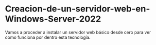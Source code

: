 # Creacion-de-un-servidor-web-en-Windows-Server-2022
Vamos a proceder a instalar un servidor web básico desde cero para ver como funciona por dentro esta tecnología.
